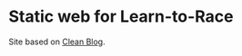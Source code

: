 # Static web for Learn-to-Race

Site based on [Clean Blog](https://github.com/BlackrockDigital/startbootstrap-clean-blog).
